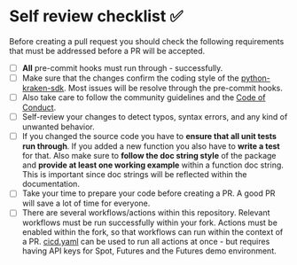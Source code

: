 # Self review checklist ✅

Before creating a pull request you should check the following requirements that
must be addressed before a PR will be accepted.

- [ ] **All** pre-commit hooks must run through - successfully.
- [ ] Make sure that the changes confirm the coding style of the
      [python-kraken-sdk](https://github.com/btschwertfeger/python-kraken-sdk).
      Most issues will be resolve through the pre-commit hooks.
- [ ] Also take care to follow the community guidelines and the [Code of
      Conduct](./CODE_OF_CONDUCT.md).
- [ ] Self-review your changes to detect typos, syntax errors, and any kind of
      unwanted behavior.
- [ ] If you changed the source code you have to **ensure that all unit tests
      run through**. If you added a new function you also have to **write a
      test** for that. Also make sure to **follow the doc string style** of the
      package and **provide at least one working example** within a function doc
      string. This is important since doc strings will be reflected within the
      documentation.
- [ ] Take your time to prepare your code before creating a PR. A good PR will
      save a lot of time for everyone.
- [ ] There are several workflows/actions within this repository. Relevant
      workflows must be run successfully within your fork. Actions must be
      enabled within the fork, so that workflows can run within the context of a
      PR. [cicd.yaml](./workflows/cicd.yaml) can be used to run all actions at
      once - but requires having API keys for Spot, Futures and the Futures demo
      environment.
